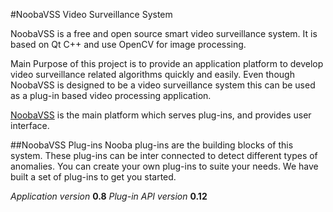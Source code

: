 #NoobaVSS Video Surveillance System

NoobaVSS is a free and open source smart video surveillance system. It is based on Qt C++ and use OpenCV for image processing.

Main Purpose of this project is to provide an application platform to develop video surveillance related algorithms quickly and easily. Even though NoobaVSS is designed to be a video surveillance system this can be used as a plug-in based video processing application.

[NoobaVSS](https://noobavss.github.io/) is the main platform which serves plug-ins, and provides user interface.

##NoobaVSS Plug-ins
Nooba plug-ins are the building blocks of this system. These plug-ins can be inter connected to detect different types of anomalies. You can create your own plug-ins to suite your needs. We have built a set of plug-ins to get you started.

*Application version* **0.8**
*Plug-in API version* **0.12**


